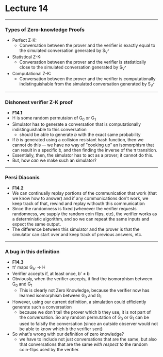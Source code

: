 <h1>Lecture 14</h1>

---

<h3>Types of Zero-knowledge Proofs</h3>

  * Perfect Z-K:
      - Conversation between the prover and the verifier is exactly equal to the simulated conversation generated by S<sub>V<sup>&ast;</sup></sub>
  * Statistical Z-K:
      - Conversation between the prover and the verifier is statistically close to the simulated conversation generated by S<sub>V<sup>&ast;</sup></sub>
  * Computational Z-K:
      - Conversation between the prover and the verifier is computationally indistinguishable from the simulated conversation generated by S<sub>V<sup>&ast;</sup></sub>

---

<h3>Dishonest verifier Z-K proof</h3>

  * __F14.1__
  * H is some random permutaion of G<sub>0</sub> or G<sub>1</sub>
  * Simulator has to generate a conversation that is computationally indistinguishable to this conversation
      - should be able to generate *b* with the exact same probability 
  * If *b* is generated using a collision resistant hash function, then we cannot do this -- we have no way of "cooking up" an isomorphism that can result in a specific b, and then finding the inverse of the &pi; transition. 
  * Essentially, then, the simulator has to act as a prover; it cannot do this.
  * But, how *can* we make such an simulator?

---

<h3>Persi Diaconis</h3>

  * __F14.2__
  * We can continually replay portions of the communication that work (that we know how to answer) and if any communications don't work, we keep track of that, rewind and replay withouth this communication
  * Since the randomness is fixed (whenever the verifier requests randomness, we supply the random coin flips, etc), the verifier works as a deterministic algorithm, and so we can repeat the same inputs and expect the same output.
  * The difference between this simulator and the prover is that the simulator can start over and keep track of previous answers, etc.

---

<h3>A bug in this definition</h3>

  * __F14.3__
  * &pi;' maps G<sub>b'</sub> &rarr; H
  * Verifier accepts if, at least once, b' &ne; b
  * Obviously, when the verifier accepts, it find the isomorphism between G<sub>0</sub> and G<sub>1</sub>
      - This is clearly not Zero Knowledge, because the verifier now has learned isomorphism between G<sub>0</sub> and G<sub>1</sub>
  * However, using our current definition, a simulation could efficiently generate such a conversation
      - because we don't tell the prover which b they use, it is not part of the conversation. So any random permutation of G<sub>0</sub> or G<sub>1</sub> can be used to falsify the conversation (since an outside observer would not be able to know which b the verifier sent)
  * So what's wrong with our definition of zero knowledge?
      - we have to include not just conversations that are the same, but also that conversations that are the same *with respect to* the random coin-flips used by the verifier.